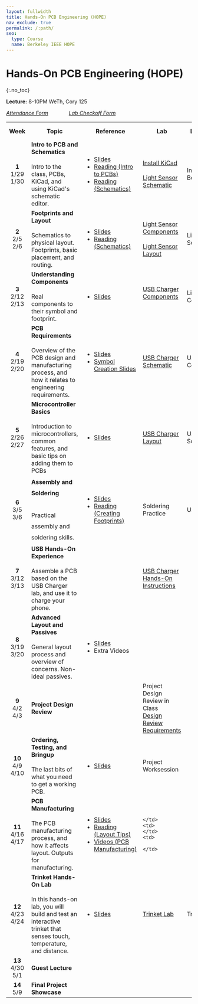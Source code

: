 ```yaml
---
layout: fullwidth
title: Hands-On PCB Engineering (HOPE)
nav_exclude: true
permalink: /:path/
seo:
  type: Course
  name: Berkeley IEEE HOPE
---
```


# Hands-On PCB Engineering (HOPE)

{:.no_toc}

**Lecture:** 8-10PM WeTh, Cory 125

_[Attendance Form](http://berkie.ee/hope-sp25-attendance)    [Lab Checkoff Form](http://berkie.ee/hope-sp25-checkoff)_

<table id="timeline" style="line-height: normal;">
    <tbody><tr>
      <th style="width: 5%;">Week</th>
      <th style="width: 35%;">Topic</th> 
      <th style="width: 15%;">Reference</th>
      <th style="width: 15%;">Lab</th>
      <th style="width: 15%;">Lab Checkoff Due</th>
      <th style="width: 15%;">Project Checkpoint</th>
</tr><!--kg-card-end: html--><!--kg-card-begin: html--><tr>
    <td style="text-align:center;">
        <strong>1</strong> <br>
        1/29<br>1/30
    </td>
    <td style="text-align: left;">
        <b>Intro to PCB and Schematics</b><br><br>
        Intro to the class, PCBs, KiCad, and using KiCad's schematic editor.
    </td>
    <td>
        <ul>
        	<li><a href="https://docs.google.com/presentation/d/1_WpjAtmyzuS9GUMBTAqdr_m3CKrjq7B2jTPNEdKDj6Q/edit?usp=sharing&amp;ref=ieee.berkeley.edu">Slides</a>
            </li>
            <li><a href="{{ site.baseurl }}/notes/note1">Reading (Intro to PCBs)</a>
            </li> 
            <li><a href="{{ site.baseurl }}/notes/note2">Reading (Schematics)</a>
            </li> 
        </ul>
    </td>
    <td class="lab">
            <a href="{{ site.baseurl }}/labs/kicad_install">Install KiCad</a> <br><br>
            <!-- <a href="https://ieee.berkeley.edu/hope-kicad-install/"> Install KiCad</a><br><br> -->
            <a href="{{ site.baseurl }}/labs/lab1">Light Sensor Schematic</a>
    </td>
    <td>
        Intro to HOPE Quiz - Bcourses
    </td>
    <td>
        <a href="{{ site.baseurl }}/project-logistics">Project Logistics</a> <br><br>
        <a href="https://docs.google.com/document/d/1smVeWLNiplKkxcA6GZ_3y53MKBoSkndNkYT-nEIYHTI/edit">Project Spec</a> <br><br>
        <a href="https://docs.google.com/spreadsheets/d/1ZZAnW61lbqi8A5PHymeQs3MktsaBvQEssZroThjktFo/edit?usp=sharing&amp;ref=ieee.berkeley.edu"> BOM Template</a>
    </td>
</tr>

<tr>
    <td style="text-align:center;"> <!-- Week -->
        <strong>2</strong> <br> 
        2/5<br>2/6
    </td>
    <td style="text-align: left;"> <!-- Topic -->
        <b>Footprints and Layout</b><br><br>
        Schematics to physical layout. Footprints, basic placement, and routing. 
    </td>
    <td> <!-- Reference -->
        <ul>
            <li>
        <a href="https://docs.google.com/presentation/d/1ZEYT3n4YUe5rT5fIwE1vpuHBZgOFiZS5qvi10xDh4Ac/edit?usp=sharing&amp;ref=ieee.berkeley.edu">Slides</a> </li>
            <li><a href="{{ site.baseurl }}/notes/note2">Reading (Schematics)</a></li>
        </ul>
    </td>
    <td class="lab"> <!-- Lab -->
        <a href="{{ site.baseurl }}/labs/lab2a">Light Sensor Components</a> <br><br>
        <a href="{{ site.baseurl }}/labs/lab2b">Light Sensor Layout</a>
    </td>
    <td> <!-- Lab Checkoff Due -->
        Light Sensor Schematic
    </td>
    <td> <!-- Project Checkpoint -->
    </td>
</tr>

<tr>
    <td style="text-align:center;">
        <strong>3</strong> <br> 
        2/12<br>2/13
    </td>
    <td style="text-align: left;">
               <b>Understanding Components</b><br><br>
        Real components to their symbol and footprint.
    </td>
    <td>
        <ul>
            <li><a href="https://docs.google.com/presentation/d/1O05Crc2QumDudakWkuBr-LM2nKU485MrZpWf1tg22tM/edit?usp=sharing&amp;ref=ieee.berkeley.edu">Slides</a> </li>
        </ul>
    </td>
    <td class="lab">
        <a href="{{ site.baseurl }}/labs/lab3">USB Charger Components</a> <br><br>
        <!-- <a href="https://ieee.berkeley.edu/usb-charger-components">USB Charger Components</a> -->
    </td>
    <td>
        Light Sensor Components+Layout
    </td>
    <td>
    </td>
</tr><!--kg-card-end: html--><!--kg-card-begin: html--><tr>
    <td style="text-align:center;">
        <strong>4</strong> <br> 
        2/19<br>2/20
    </td>
    <td style="text-align: left;">
        <b>PCB Requirements</b><br><br>
        Overview of the PCB design and manufacturing process, and how it relates to engineering requirements.
    </td>
    <td>
        <ul>
            <li><a href="https://docs.google.com/presentation/d/1szEkc9CNWQVS2_0T3ZBreltsSnQH1pim4ilX3dekydc/edit?usp=sharing&amp;ref=ieee.berkeley.edu">Slides</a></li>
            <li><a href="https://docs.google.com/presentation/d/1_LhTxAqtXAgTtaF7BMxn-zAdomglfNoVxemuDgUhpzw/edit?usp=sharing&amp;ref=ieee.berkeley.edu">Symbol Creation Slides</a></li>
        </ul>
    </td>
    <td class="lab">
        <a href="{{ site.baseurl }}/labs/lab4">USB Charger Schematic</a>
        <!-- <a href="https://ieee.berkeley.edu/usb-charger-part1/">USB Charger Schematic</a> -->
    </td>
    <td>
        USB Charger Components
    </td>
    <td>
        <a href="http://berkie.ee/hope-sp25-project-group-submission">Groups Due 2/21</a> <br>(3 people minimum)<br>
    </td>
</tr><!--kg-card-end: html--><!--kg-card-begin: html--><tr>
    <td style="text-align:center;">
        <strong>5</strong> <br> 
        2/26<br>2/27
    </td>
    <td style="text-align: left;">
        <b>Microcontroller Basics</b><br><br>
        Introduction to microcontrollers, common features, and basic tips on adding them to PCBs
    </td>
    <td>
         <ul>
            <li><a href="https://docs.google.com/presentation/d/1CJfPpZ0wZff7xSfjeDne1GJ4E7e8GdqBduB-JG1Kv68/edit?usp=sharing&amp;ref=ieee.berkeley.edu">Slides</a></li>
        </ul>
    </td>
    <td class="lab">
        <a href="{{ site.baseurl }}/labs/lab5">USB Charger Layout</a>
        <!-- <a href="https://ieee.berkeley.edu/usb-charger-layout/">USB Charger Layout</a> -->
    </td>
    <td>
        USB Charger Schematic
    </td>
    <td>
<a href="http://berkie.ee/hope-sp25-project-proposal-submission">Proposal Due 2/28</a> 
    </td>
</tr><!--kg-card-end: html--><!--kg-card-begin: html--><tr>
    <td style="text-align:center;">
        <strong>6</strong> <br> 
        3/5<br>3/6
    </td>
    <td style="text-align: left; line-height: 30px;">
        <b>Assembly and Soldering</b><br><br>
        Practical assembly and soldering skills.
    </td>
    <td>
        <ul>
            <li><a href="https://docs.google.com/presentation/d/1UOW9OISqjNoI4p-HWpmuwn0rZM6dTMwDFNixltQbm-8/edit">Slides</a></li>
            <li><a href="{{ site.baseurl }}/notes/note3">Reading (Creating Footprints)</a></li>
        </ul>
    </td>
    <td class="lab">
		Soldering Practice
    </td>
    <td>
        USB Charger Layout
    </td>
    <td>
        Proposal Review
    </td>
</tr><!--kg-card-end: html--><!--kg-card-begin: html--><tr>
    <td style="text-align:center;">
        <strong>7</strong> <br> 
        3/12<br>3/13
    </td>
    <td style="text-align: left;">
        <strong>USB Hands-On Experience</strong><br><br>
        Assemble a PCB based on the USB Charger lab, and use it to charge your phone. 
    </td>
    <td>
    </td>
    <td class="lab">
        <a href="https://docs.google.com/presentation/d/10QwwdUPcAvdNy7LkakU-zVrh70OtulW7V5JNu-0g_cg/edit#slide=id.gcb501ed038_0_0">USB Charger Hands-On Instructions</a><br>
    </td>
    <td>
    </td>
    <td>
        Project BOM &amp; Schematic Due 3/14
    </td>
</tr><!--kg-card-end: html--><!--kg-card-begin: html--><tr>
    <td style="text-align:center;">
        <strong>8</strong> <br> 
        3/19<br>3/20
    </td>
    <td style="text-align: left;">
        <b>Advanced Layout and Passives</b><br><br>
        General layout process and overview of concerns. Non-ideal passives. 
    </td>
    <td>
        <ul><li><a href="https://docs.google.com/presentation/d/12JF1bfG0X4mbw5ZZFWQvI6EWk4TB9M_f-vcO1WBV-I8/edit#slide=id.g11f980f9a13_1_191">Slides</a></li>
        <li><!--<a href="https://ieee.berkeley.edu/hope-assembly/">Extra Videos</a>--> Extra Videos</li></ul>
    </td>
    <td class="lab">
    </td>
    <td>
    </td>
    <td>
        Project Work Session
    </td>
</tr><!--kg-card-end: html--><!--kg-card-begin: html--><tr>
    <td style="text-align:center;">
        <strong>9</strong> <br> 
        4/2<br>4/3
    </td>
    <td style="text-align: left;">
        <b>Project Design Review</b>
    </td>
    <td>
    </td>
    <td class="lab">
Project Design Review in Class<br>
        <a href="{{ site.baseurl }}/project-logistics">Design Review Requirements</a>
    </td>
    <td>
    </td>
    <td>
        Layout Due 4/4
    </td>
</tr><!--kg-card-end: html--><!--kg-card-begin: html--><tr>
    <td style="text-align:center;">
        <strong>10</strong> <br> 
        4/9<br>4/10
    </td>
    <td style="text-align: left;">
        <b>Ordering, Testing, and Bringup</b><br><br>
        The last bits of what you need to get a working PCB. 
    </td>
    <td>
        <ul><li>
        <a href="https://docs.google.com/presentation/d/1P7q-aZrW74vWJZ5W2cMZ2pb7XZuToVQ3T6C_J3QnbIw/edit">Slides</a>
		</li></ul>
    </td>
    <td class="lab">
        Project Worksession
    </td>
    <td>
    </td>
    <td>
        <strong>FINAL PCB files due 4/10 (Thursday)</strong>
    </td>
</tr><!--kg-card-end: html--><!--kg-card-begin: html--><tr>
    <td style="text-align:center;">
        <strong>11</strong> <br> 
        4/16<br>4/17
    </td>
    <td style="text-align: left;">
        <b>PCB Manufacturing</b><br><br>
        The PCB manufacturing process, and how it affects layout. Outputs for manufacturing. 
    </td>
    <td>
        <ul>
            <li><a href="https://docs.google.com/presentation/d/1gijMn5mIbhD0eUVxNSDjSfw6dI_Jonb3ylOAnf0B87k/edit?usp=sharing&amp;ref=ieee.berkeley.edu">Slides</a></li>
            <li><a href="{{ site.baseurl }}/notes/note4">Reading (Layout Tips)</a></li>
            <li><a href="{{ site.baseurl }}/notes/note5">Videos (PCB Manufacturing)</a></li>
            <!-- <li><a href="https://ieee.berkeley.edu/hope-pcb-manufacturing/">Video</a></li> -->
        </ul>
    </td>
    <td class="lab">

    </td>
    <td>
    </td>
    <td>

    </td>

</tr><!--kg-card-end: html--><!--kg-card-begin: html--><tr>
    <td style="text-align:center;">
        <strong>12</strong> <br> 
        4/23<br>4/24
    </td>
    <td style="text-align: left;">
        <strong>Trinket Hands-On Lab</strong><br><br>
        In this hands-on lab, you will build and test an interactive trinket that senses touch, temperature, and distance.
    </td>
    <td>
            <ul><li>
        <a href="https://docs.google.com/presentation/d/1bOsTk5C67lthT3bNcFUVJ-5W1JC66FXKLbewiVcJpm0/edit?usp=sharing&amp;ref=ieee.berkeley.edu">Slides</a>
		</li></ul>
    </td>
    <td class="lab">
        <a href="{{ site.baseurl }}/labs/lab8">Trinket Lab</a>
	    <!-- <a href="https://ieee.berkeley.edu/hope-trinket-lab/">Trinket Lab</a> -->
    </td>
    <td>
        Trinket Prelab due
    </td>
    <td>
        Project Assembly
    </td>
</tr><!--kg-card-end: html--><!--kg-card-begin: html--><tr>
    <td style="text-align:center;">
        <strong>13</strong> <br> 
        4/30<br>5/1
    </td>
    <td style="text-align: left;">
        <b>Guest Lecture</b>
    </td>
    <td>
    </td>
    <td class="lab">
    </td>
    <td>
    </td>
    <td>
    </td>
</tr><!--kg-card-end: html--><!--kg-card-begin: html--><tr>
    <td style="text-align:center;">
        <strong>14</strong> <br> 
        5/9
    </td>
    <td style="text-align: left;">
        <b>Final Project Showcase</b>
    </td>
    <td>
    </td>
    <td class="lab">
    </td>
    <td>
    </td>
    <td>
    </td>
</tr><!--kg-card-end: html--><!--kg-card-begin: html--></tbody></table>
